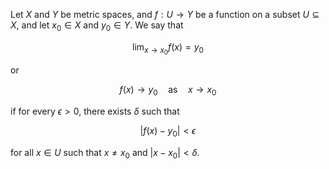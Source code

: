 Let $X$ and $Y$ be metric spaces, and $f: U \to Y$ be a function on a subset $U \subseteq X$, and let $x_0 \in X$ and $y_0 \in Y$. We say that

$$
\lim_{x\to x_0} f(x) = y_0
$$

or 

$$
f(x) \to y_0 \quad \text{as} \quad x \to x_0
$$

if for every $\epsilon > 0$, there exists $\delta$ such that 

$$
|f(x) - y_0| < \epsilon
$$

for all $x \in U$ such that $x \neq x_0$ and $|x - x_0| < \delta$.
